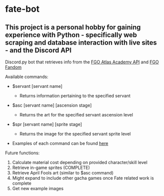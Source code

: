 # fate-bot
This project is a personal hobby for gaining experience with Python - specifically web scraping and database interaction with live sites - and the Discord API
---------------------------------------------------------------------------------------------------------------------------------------------------------------
Discord.py bot that retrieves info from the [FGO Atlas Academy API](https://api.atlasacademy.io/docs#/) and [FGO Fandom](https://fategrandorder.fandom.com/wiki/Fate/Grand_Order_Wikia#English_Server)

Available commands: 

* $servant [servant name]
  * Returns information pertaining to the specified servant
    
* $asc [servant name] [ascension stage]
  *  Returns the art for the specified servant ascension level
     
* $spr [servant name] [sprite stage]
  *  Returns the image for the specified servant sprite level
  
* Examples of each command can be found [here](https://imgur.com/a/IoOupg0)
     
Future functions:
1. Calculate material cost depending on provided character/skill level
2. Retrieve in-game sprites (COMPLETE)
3. Retrieve April Fools art (similar to $asc command)
4. Might expand to include other gacha games once Fate related work is complete
5. Get new example images
